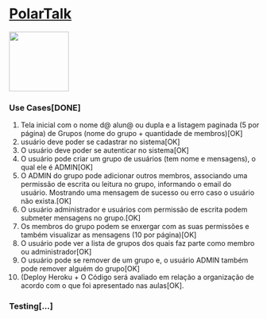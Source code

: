 # [PolarTalk](https://polartalk.herokuapp.com/)

<img style="width:120px" src="https://github.com/Chipskein/PolarTalk/blob/main/public/imgs/icon.png">

### Use Cases[DONE]
1. Tela inicial com o nome d@ alun@ ou dupla e a listagem paginada (5 por página) de Grupos (nome do grupo + quantidade de membros)[OK]
2. usuário deve poder se cadastrar no sistema[OK]
3. O usuário deve poder se autenticar no sistema[OK]
4. O usuário pode criar um grupo de usuários (tem nome e mensagens), o qual ele é ADMIN[OK]
5. O ADMIN do grupo pode adicionar outros membros, associando uma permissão de escrita ou leitura no grupo, informando o email do usuário. Mostrando uma mensagem de sucesso ou erro caso o usuário não exista.[OK]
6. O usuário administrador e usuários com permissão de escrita podem submeter mensagens no grupo.[OK]
7. Os membros do grupo podem se enxergar com as suas permissões e também visualizar as mensagens (10 por página)[OK]
8. O usuário pode ver a lista de grupos dos quais faz parte como membro ou administrador[OK]
9. O usuário pode se remover de um grupo e, o usuário ADMIN também pode remover alguém do grupo[OK]
10. (Deploy Heroku + O Código será avaliado em relação a organização de acordo com o que foi apresentado nas aulas[OK].

### Testing[...]

